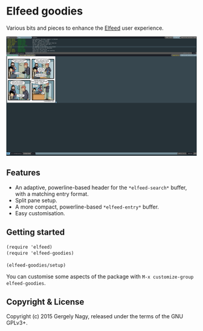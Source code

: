 Elfeed goodies
==================

Various bits and pieces to enhance the [Elfeed][elfeed] user experience.

 [elfeed]: https://github.com/skeeto/elfeed

![Screenshot](data/screenshot.png)

Features
-------

* An adaptive, powerline-based header for the `*elfeed-search*` buffer, with a matching entry format.
* Split pane setup.
* A more compact, powerline-based `*elfeed-entry*` buffer.
* Easy customisation.

Getting started
------------

```elisp
(require 'elfeed)
(require 'elfeed-goodies)

(elfeed-goodies/setup)
```

You can customise some aspects of the package with `M-x customize-group
elfeed-goodies`.

Copyright & License
------------------------

Copyright (c) 2015 Gergely Nagy, released under the terms of the GNU GPLv3+.
